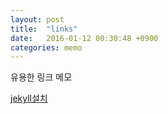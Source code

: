 ```yaml
---
layout: post
title:  "links"
date:   2016-01-12 00:30:48 +0900
categories: memo
---
```


유용한 링크 메모

[jekyll설치](https://nolboo.github.io/blog/2013/10/15/free-blog-with-github-jekyll/)
